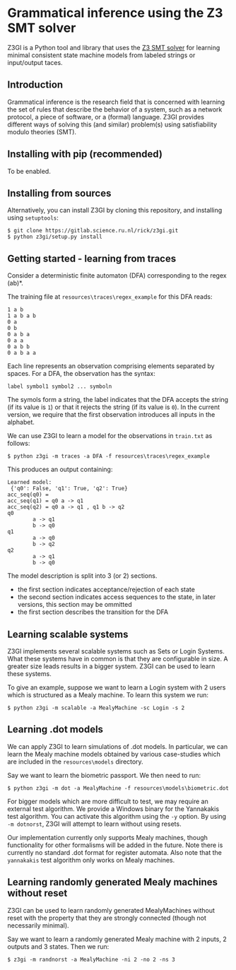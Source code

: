 Grammatical inference using the Z3 SMT solver
=============================================

Z3GI is a Python tool and library that uses the [Z3 SMT solver][z3] for learning minimal consistent state machine models from labeled strings or input/output taces.

[z3]: https://github.com/Z3Prover/z3

Introduction
------------

Grammatical inference is the research field that is concerned with learning the set of rules that describe the behavior of a system, such as a network protocol, a piece of software, or a (formal) language.
Z3GI provides different ways of solving this (and similar) problem(s) using satisfiability modulo theories (SMT).

Installing with pip (recommended)
---------------------------------

To be enabled.

Installing from sources
-----------------------

Alternatively, you can install Z3GI by cloning this repository, and installing using `setuptools`:

```
$ git clone https://gitlab.science.ru.nl/rick/z3gi.git
$ python z3gi/setup.py install
```

Getting started - learning from traces
---------------

Consider a deterministic finite automaton (DFA) corresponding to the regex (ab)*.

The training file at `resources\traces\regex_example` for this DFA reads:

```
1 a b
1 a b a b
0 a
0 b
0 a b a
0 a a
0 a b b
0 a b a a
```

Each line represents an observation comprising elements separated by spaces. 
For a DFA, the observation has the syntax:
```
label symbol1 symbol2 ... symboln
```

The symols form a string, the label indicates that the DFA accepts the string (if its value is `1`) or 
that it rejects the string (if its value is `0`). 
In the current version, we require that the first observation introduces all inputs in the alphabet.


We can use Z3GI to learn a model for the observations in `train.txt` as follows:

```
$ python z3gi -m traces -a DFA -f resources\traces\regex_example
```

This produces an output containing:

```
Learned model:
 {'q0': False, 'q1': True, 'q2': True}
acc_seq(q0) =
acc_seq(q1) = q0 a -> q1
acc_seq(q2) = q0 a -> q1 , q1 b -> q2
q0
        a -> q1
        b -> q0
q1
        a -> q0
        b -> q2
q2
        a -> q1
        b -> q0
```

The model description is split into 3 (or 2) sections.
- the first section indicates acceptance/rejection of each state
- the second section indicates access sequences to the state, in later versions, this section may be ommitted
- the first section describes the transition for the DFA
 


Learning scalable systems
-----------------------

Z3GI implements several scalable systems such as Sets or Login Systems. What these
systems have in common is that they are configurable in size. A greater size leads
results in a bigger system. Z3GI can be used to learn these systems. 

To give an example, suppose we want to learn a Login system with 2 users 
which is structured as a Mealy machine. To learn this system we run:

```
$ python z3gi -m scalable -a MealyMachine -sc Login -s 2
```

Learning .dot models
-----------------------

We can apply Z3GI to learn simulations of .dot models. In particular, we can
learn the Mealy machine models obtained by various case-studies which are included 
in the `resources\models` directory. 

Say we want to learn the biometric passport. We then need to run:

```
$ python z3gi -m dot -a MealyMachine -f resources\models\biometric.dot
```

For bigger models which are more difficult to test, we may require an external
test algorithm. We provide a Windows binary for the Yannakakis test algorithm.
You can activate this algorithm using the `-y` option. By using `-m dotnorst`,
Z3GI will attempt to learn without using resets.


Our implementation currently only supports Mealy machines, though functionality 
for other formalisms will be added in the future. Note there is currently no 
standard .dot format for register automata. Also note that the `yannakakis` test
algorithm only works on Mealy machines.


Learning randomly generated Mealy machines without reset
-----------------------

Z3GI can be used to learn randomly generated MealyMachines without reset with the
property that they are strongly connected (though not necessarily minimal). 

Say we want to learn a randomly generated Mealy machine with 2 inputs, 2 outputs 
and 3 states. Then we run:

```
$ z3gi -m randnorst -a MealyMachine -ni 2 -no 2 -ns 3
```